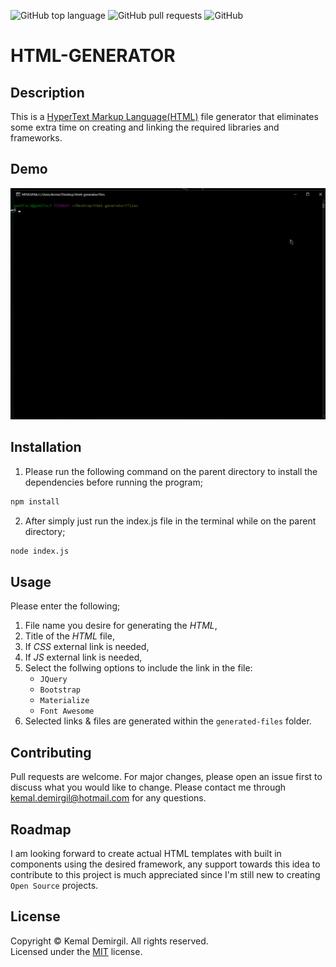 ![GitHub top language](https://img.shields.io/github/languages/top/kemaldemirgil/HTML-GENERATOR?color=yellow&label=JavaScript&logo=JavaScript)
![GitHub pull requests](https://img.shields.io/github/issues-pr/kemaldemirgil/HTML-GENERATOR?color=cyan&label=Pull%20Requests&logo=github&logoColor=cyan)
![GitHub](https://img.shields.io/github/license/kemaldemirgil/HTML-GENERATOR?color=orange&label=License&logo=github&logoColor=orange)

# HTML-GENERATOR

## Description
This is a <ins>HyperText Markup Language(HTML)</ins> file generator that eliminates some extra time on creating and linking the required libraries and frameworks.

## Demo
![html-generator-demo](demo/html-generator.gif)

## Installation
1. Please run the following command on the parent directory to install the dependencies before running the program;
```bash
npm install
```
2. After simply just run the index.js file in the terminal while on the parent directory;
```bash
node index.js
```

## Usage

Please enter the following;

1. File name you desire for generating the *HTML*,
2. Title of the *HTML* file,
3. If *CSS* external link is needed,
4. If *JS* external link is needed,
5. Select the follwing options to include the link in the file:
    * `JQuery`
    * `Bootstrap`
    * `Materialize`
    * `Font Awesome`
6. Selected links & files are generated within the `generated-files` folder.

## Contributing
Pull requests are welcome. For major changes, please open an issue first to discuss what you would like to change. Please contact me through kemal.demirgil@hotmail.com for any questions.

## Roadmap
I am looking forward to create actual HTML templates with built in components using the desired framework, any support towards this idea to contribute to this project is much appreciated since I'm still new to creating `Open Source` projects.

## License
Copyright © Kemal Demirgil. All rights reserved.\
Licensed under the [MIT](https://github.com/kemaldemirgil/HTML-GENERATOR/blob/main/LICENSE) license.
